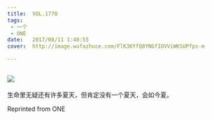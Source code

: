 ```yaml
---
title:	VOL.1770
tags:
 - 一个
 - ONE
date:	2017/08/11 1:40:55
cover:	http://image.wufazhuce.com/FlK3KYfQ8YNGfIOVViWKSUPfps-m

---
```

![](http://image.wufazhuce.com/FlK3KYfQ8YNGfIOVViWKSUPfps-m)
---

生命里无疑还有许多夏天，但肯定没有一个夏天，会如今夏。
 
Reprinted from ONE
